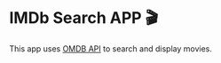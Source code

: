 IMDb Search APP 🎬
=================
This app uses [OMDB API](http://omdbapi.com) to search and display movies.